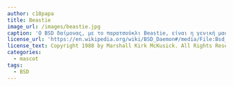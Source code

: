 ```yaml
---
author: c18papa
title: Beastie
image_url: /images/beastie.jpg
caption: 'Ο BSD δαίμονας, με το παρατσούκλι Beastie, είναι η γενική μασκότ των λειτουργικών συστημάτων BSD.'
license_url: 'https://en.wikipedia.org/wiki/BSD_Daemon#/media/File:Bsd_daemon.jpg'
license_text: Copyright 1988 by Marshall Kirk McKusick. All Rights Reserved.
categories:
  - mascot
tags:
  - BSD
---
```

